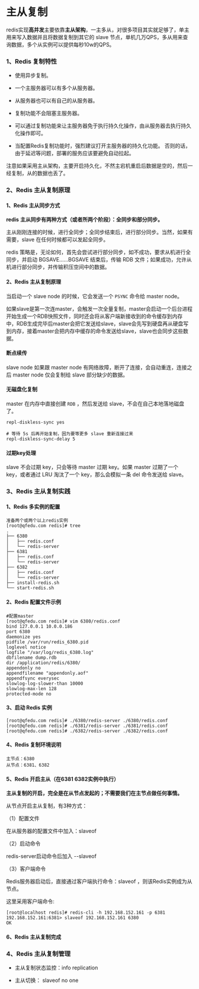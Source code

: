 # 主从复制

redis实现**高并发**主要依靠**主从架构**，一主多从，对很多项目其实就足够了，单主用来写入数据并且将数据复制到其它的 slave 节点，单机几万QPS，多从用来查询数据，多个从实例可以提供每秒10w的QPS。

### 1、Redis 复制特性

- 使用异步复制。


-  一个主服务器可以有多个从服务器。


- 从服务器也可以有自己的从服务器。


- 复制功能不会阻塞主服务器。


- 可以通过复制功能来让主服务器免于执行持久化操作，由从服务器去执行持久化操作即可。


- 当配置Redis复制功能时，强烈建议打开主服务器的持久化功能。 否则的话，由于延迟等问题，部署的服务应该要避免自动拉起。

注意如果采用主从架构，主要开启持久化，不然主宕机重启后数据是空的，然后一经复制，从的数据也丢了。



### 2、Redis 主从复制原理

#### 1、Redis 主从同步方式

**redis** **主从同步有两种方式（或者所两个阶段）：全同步和部分同步。**

主从刚刚连接的时候，进行全同步；全同步结束后，进行部分同步。当然，如果有需要，slave 在任何时候都可以发起全同步。

redis 策略是，无论如何，首先会尝试进行部分同步，如不成功，要求从机进行全同步，并启动 BGSAVE……BGSAVE 结束后，传输 RDB 文件；如果成功，允许从机进行部分同步，并传输积压空间中的数据。

#### 2、Redis 主从复制原理

当启动一个 slave node 的时候，它会发送一个 `PSYNC` 命令给 master node。

如果slave是第一次连master，会触发一次全量复制，master会启动一个后台进程开始生成一个RDB快照文件，同时还会将从客户端新接收到的命令缓存到内存中，RDB生成完毕后master会把它发送给slave，slave会先写到硬盘再从硬盘写到内存，接着master会把内存中缓存的命令发送给slave，slave也会同步这些数据。

#### 断点续传

slave node 如果跟 master node 有网络故障，断开了连接，会自动重连，连接之后 master node 仅会复制给 slave 部分缺少的数据。

#### 无磁盘化复制

master 在内存中直接创建 `RDB` ，然后发送给 slave，不会在自己本地落地磁盘了。

```shell
repl-diskless-sync yes

# 等待 5s 后再开始复制，因为要等更多 slave 重新连接过来
repl-diskless-sync-delay 5
```

#### 过期key处理

slave 不会过期 key，只会等待 master 过期 key。如果 master 过期了一个 key，或者通过 LRU 淘汰了一个 key，那么会模拟一条 del 命令发送给 slave。

### 3、Redis 主从复制实践

#### 1、Redis 多实例的配置

```
准备两个或两个以上redis实例
[root@qfedu.com redis]# tree
.
├── 6380
│   ├── redis.conf
│   └── redis-server
├── 6381
│   ├── redis.conf
│   └── redis-server
├── 6382
│   ├── redis.conf
│   └── redis-server
├── install-redis.sh
└── start-redis.sh
```

#### 2、Redis 配置文件示例

```shell
#配置master
[root@qfedu.com redis]# vim 6380/redis.conf
bind 127.0.0.1 10.0.0.186
port 6380
daemonize yes
pidfile /var/run/redis_6380.pid
loglevel notice
logfile "/var/log/redis_6380.log"
dbfilename dump.rdb
dir /application/redis/6380/
appendonly no
appendfilename "appendonly.aof"
appendfsync everysec
slowlog-log-slower-than 10000
slowlog-max-len 128
protected-mode no
```

#### 3、启动 Redis 实例

```
[root@qfedu.com redis]# ./6380/redis-server ./6380/redis.conf
[root@qfedu.com redis]# ./6381/redis-server ./6381/redis.conf
[root@qfedu.com redis]# ./6382/redis-server ./6382/redis.conf
```

#### 4、Redis 复制环境说明

```
主节点：6380
从节点：6381、6382
```

#### 5、Redis 开启主从（在6381 6382实例中执行）

**主从复制的开启，完全是在从节点发起的；不需要我们在主节点做任何事情。**

从节点开启主从复制，有3种方式：

（1）配置文件

在从服务器的配置文件中加入：slaveof <masterip> <masterport>

（2）启动命令

redis-server启动命令后加入 --slaveof <masterip> <masterport>

（3）客户端命令

Redis服务器启动后，直接通过客户端执行命令：slaveof <masterip> <masterport>，则该Redis实例成为从节点。

这里采用客户端命令:

```
[root@localhost redis]# redis-cli -h 192.168.152.161 -p 6381
192.168.152.161:6381> slaveof 192.168.152.161 6380
OK
```

#### 6、Redis 主从复制完成

### 4、Redis 主从复制管理

- 主从复制状态监控：info replication


- 主从切换： slaveof no one
